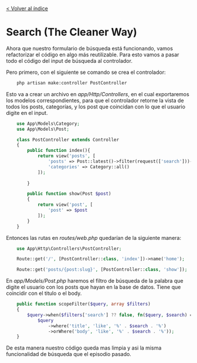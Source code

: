 [< Volver al índice](/docs/readme.md)

# Search (The Cleaner Way)

Ahora que nuestro formulario de búsqueda está funcionando, vamos refactorizar el código en algo más reutilizable. Para esto vamos a pasar todo el código del input de búsqueda al controlador. 

Pero primero, con el siguiente se comando se crea el controlador: 

```bash
    php artisan make:controller PostController
```
Esto va a crear un archivo en *app/Http/Controllers*, en el cual exportaremos los modelos correspondientes, para que el controlador retorne la vista de todos los posts, categorías, y los post que coincidan con lo que el usuario digite en el input.  

```php
    use App\Models\Category;
    use App\Models\Post;

    class PostController extends Controller
    {
        public function index(){
            return view('posts', [
                'posts' => Post::latest()->filter(request(['search']))->get(),
                'categories' => Category::all()
            ]);
        
        }

        public function show(Post $post)
        {
            return view('post', [
                'post' => $post
            ]);
        }
    }
```

Entonces las rutas en *routes/web.php* quedarían de la siguiente manera: 
```php
    use App\Http\Controllers\PostController;

    Route::get('/', [PostController::class, 'index'])->name('home');

    Route::get('posts/{post:slug}', [PostController::class, 'show']);
```

En *app/Models/Post.php* haremos el filtro de búsqueda de la palabra que digite el usuario con los posts que hayan en la base de datos. Tiene que coincidir con el titulo o el body. 
```php
    public function scopeFilter($query, array $filters)
    {
        $query->when($filters['search'] ?? false, fn($query, $search) =>
            $query
                ->where('title', 'like', '%' . $search . '%')
                ->orWhere('body', 'like', '%' . $search . '%'));
    }
```

De esta manera nuestro código queda mas limpia y asi la misma funcionalidad de búsqueda que el episodio pasado. 